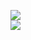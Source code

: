 [![](https://img.shields.io/badge/Made%20With-Github%20Spray-lightgrey.svg?style=for-the-badge&logo=github)](https://github.com/Annihil/github-spray#156)  
[![](https://i.imgur.com/2DrTn0Z.gif)](https://github.com/Annihil/github-spray)